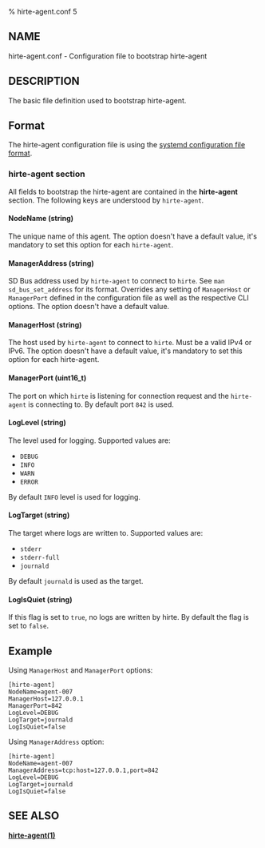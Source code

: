 % hirte-agent.conf 5

## NAME

hirte-agent.conf - Configuration file to bootstrap hirte-agent

## DESCRIPTION

The basic file definition used to bootstrap hirte-agent.

## Format

The hirte-agent configuration file is using the
[systemd configuration file format](https://www.freedesktop.org/software/systemd/man/systemd.syntax.html).

### **hirte-agent** section

All fields to bootstrap the hirte-agent are contained in the **hirte-agent** section. The following keys are understood
by `hirte-agent`.

#### **NodeName** (string)

The unique name of this agent. The option doesn't have a default value, it's mandatory to set this option for each
`hirte-agent`.

#### **ManagerAddress** (string)

SD Bus address used by `hirte-agent` to connect to `hirte`. See `man sd_bus_set_address` for its format.
Overrides any setting of `ManagerHost` or `ManagerPort` defined in the configuration file as well as the respective CLI
options. The option doesn't have a default value.


#### **ManagerHost** (string)

The host used by `hirte-agent` to connect to `hirte`. Must be a valid IPv4 or IPv6. The option doesn't have a default
value, it's mandatory to set this option for each hirte-agent.

#### **ManagerPort** (uint16_t)

The port on which `hirte` is listening for connection request and the `hirte-agent` is connecting to. By default port
`842` is used.

#### **LogLevel** (string)

The level used for logging. Supported values are:

- `DEBUG`
- `INFO`
- `WARN`
- `ERROR`

By default `INFO` level is used for logging.

#### **LogTarget** (string)

The target where logs are written to. Supported values are:

- `stderr`
- `stderr-full`
- `journald`

By default `journald` is used as the target.

#### **LogIsQuiet** (string)

If this flag is set to `true`, no logs are written by hirte. By default the flag is set to `false`.

## Example

Using `ManagerHost` and `ManagerPort` options:

```
[hirte-agent]
NodeName=agent-007
ManagerHost=127.0.0.1
ManagerPort=842
LogLevel=DEBUG
LogTarget=journald
LogIsQuiet=false
```

Using `ManagerAddress` option:

```
[hirte-agent]
NodeName=agent-007
ManagerAddress=tcp:host=127.0.0.1,port=842
LogLevel=DEBUG
LogTarget=journald
LogIsQuiet=false
```

## SEE ALSO

**[hirte-agent(1)](https://github.com/containers/hirte/blob/main/doc/man/hirte-agent.1.md)**
